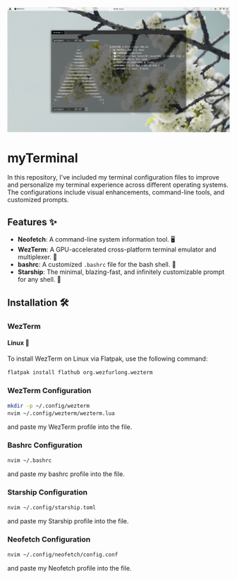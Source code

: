 ![myTerminal](/Terminal.png)

# myTerminal 

In this repository, I've included my terminal configuration files to improve and personalize my terminal experience across different operating systems. The configurations include visual enhancements, command-line tools, and customized prompts.

## Features ✨
- **Neofetch**: A command-line system information tool. 🖥️
- **WezTerm**: A GPU-accelerated cross-platform terminal emulator and multiplexer. 🚀
- **bashrc**: A customized `.bashrc` file for the bash shell. 🐚
- **Starship**: The minimal, blazing-fast, and infinitely customizable prompt for any shell. 🌟

## Installation 🛠️

### WezTerm 

#### Linux 🐧

To install WezTerm on Linux via Flatpak, use the following command:
```bash
flatpak install flathub org.wezfurlong.wezterm
```

### WezTerm Configuration

```bash
mkdir -p ~/.config/wezterm
nvim ~/.config/wezterm/wezterm.lua
```
and paste my WezTerm profile into the file.

### Bashrc Configuration

```bash
nvim ~/.bashrc
```
and paste my bashrc profile into the file.

### Starship Configuration

```bash
nvim ~/.config/starship.toml
```
and paste my Starship profile into the file.

### Neofetch Configuration

```bash
nvim ~/.config/neofetch/config.conf
```
and paste my Neofetch profile into the file.
